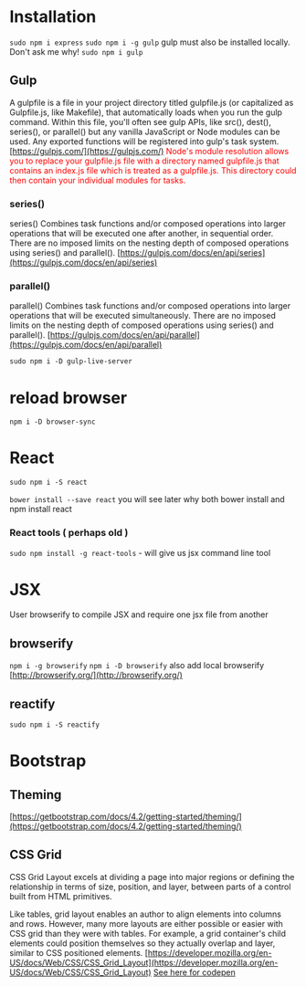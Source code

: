 # Installation

`sudo npm i express`
`sudo npm i -g gulp` 
gulp must also be installed locally. Don't ask me why!
`sudo npm i gulp`

## Gulp

A gulpfile is a file in your project directory titled gulpfile.js (or capitalized as Gulpfile.js, like Makefile), that automatically loads when you run the gulp command. Within this file, you'll often see gulp APIs, like src(), dest(), series(), or parallel() but any vanilla JavaScript or Node modules can be used. Any exported functions will be registered into gulp's task system.
[https://gulpjs.com/](https://gulpjs.com/)
<span style="color: red">
Node's module resolution allows you to replace your gulpfile.js file with a directory named gulpfile.js that contains an index.js file which is treated as a gulpfile.js. This directory could then contain your individual modules for tasks.
</span>

### series()
series()
Combines task functions and/or composed operations into larger operations that will be executed one after another, in sequential order. There are no imposed limits on the nesting depth of composed operations using series() and parallel().
[https://gulpjs.com/docs/en/api/series](https://gulpjs.com/docs/en/api/series)

### parallel()
parallel()
Combines task functions and/or composed operations into larger operations that will be executed simultaneously. There are no imposed limits on the nesting depth of composed operations using series() and parallel().
[https://gulpjs.com/docs/en/api/parallel](https://gulpjs.com/docs/en/api/parallel)



`sudo npm i -D gulp-live-server`

# reload browser
`npm i -D browser-sync`

# React
`sudo npm i -S react`

`bower install --save react` you will see later why both bower install and npm install react

### React tools ( perhaps old )
`sudo npm install -g react-tools` - will give us jsx command line tool

# JSX
User browserify to compile JSX and require one jsx file from another

## browserify
`npm i -g browserify`
`npm i -D browserify` also add local browserify
[http://browserify.org/](http://browserify.org/)

## reactify
`sudo npm i -S reactify`


# Bootstrap

## Theming
[https://getbootstrap.com/docs/4.2/getting-started/theming/](https://getbootstrap.com/docs/4.2/getting-started/theming/)

## CSS Grid
CSS Grid Layout excels at dividing a page into major regions or defining the relationship in terms of size, position, and layer, between parts of a control built from HTML primitives.

Like tables, grid layout enables an author to align elements into columns and rows. However, many more layouts are either possible or easier with CSS grid than they were with tables. For example, a grid container's child elements could position themselves so they actually overlap and layer, similar to CSS positioned elements.
[https://developer.mozilla.org/en-US/docs/Web/CSS/CSS_Grid_Layout](https://developer.mozilla.org/en-US/docs/Web/CSS/CSS_Grid_Layout)
[See here for codepen](https://codepen.io/bob-smith-compass/pen/gqRLKm?&editable=true)
